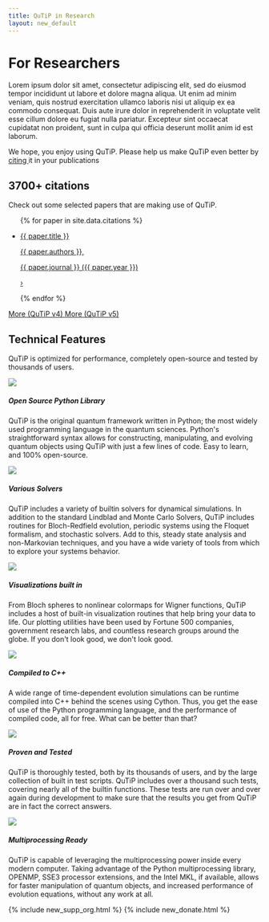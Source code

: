 ```yaml
---
title: QuTiP in Research
layout: new_default
---
```


# For Researchers

Lorem ipsum dolor sit amet, consectetur adipiscing elit, sed do eiusmod tempor incididunt ut labore et dolore magna aliqua. Ut enim ad minim veniam, quis nostrud exercitation ullamco laboris nisi ut aliquip ex ea commodo consequat. Duis aute irure dolor in reprehenderit in voluptate velit esse cillum dolore eu fugiat nulla pariatur. Excepteur sint occaecat cupidatat non proident, sunt in culpa qui officia deserunt mollit anim id est laborum.

<div class="container-xxl px-3">
    <div class="banner">
        <p>
            We hope, you enjoy using QuTiP. Please help us make QuTiP even better by
            <a href="/citing">
                citing
            </a>
            it in your publications
        </p>
    </div>
</div>

<div class="container-fluid mb-3 px-0 my-center-section">
    <div class="container-xxl pb-3">
        <h2>
            3700+ citations
        </h2>
        <p>
            Check out some selected papers that are making use of QuTiP.
        </p>
        <ul class="list-group list-group-flush lecture-list">
            {% for paper in site.data.citations %}
                <li class="list-group-item notebook-list-item">
                    <a href="{{ paper.url }}" class="lecture-link">
                        <div>
                            <p class="fw-bold">
                                {{ paper.title }}
                            </p>
                            <p class="d-inline my-color-secondary">
                                {{ paper.authors }},
                            </p>
                            <p class="fst-italic d-inline my-color-secondary">
                                {{ paper.journal }} ({{ paper.year }})
                            </p>
                        </div>
                        <p class="angle">&#8250;</p>
                    </a>
                </li>
            {% endfor %}
        </ul>
        <a href="https://scholar.google.com/scholar?cites=6461191495870975489" target="about:blank" class="m-3 d-inline-block">
            <span class="badge secondary">
                More (QuTiP v4)
            </span>
        </a>
        <a href="https://scholar.google.com/scholar?cites=11575350638666079574" target="about:blank" class="m-3 d-inline-block">
            <span class="badge primary">
                More (QuTiP v5)
            </span>
        </a>
    </div>
</div>

<div class="container-fluid px-0 my-center-section my-bg-secondary">
    <div class="container-xl px-0 pb-3">
        <h2>
            Technical Features
        </h2>
        <p class="px-3">
            QuTiP is optimized for performance, completely open-source and tested by thousands of users.
        </p>
        <div class="features row mx-0 row-cols-md-3 row-cols-sm-2 row-cols-1">
            <div class="card col">
                <img class="card-img-top" src="images/py_logo.png">
                <div class="card-body">
                    <h5 class="card-title">Open Source Python Library</h5>
                    <p class="card-text">
                        QuTiP is the original quantum framework written in Python; the most widely used programming language in the quantum sciences.
                        Python's straightforward syntax allows for constructing, manipulating, and evolving quantum objects using QuTiP with just a few lines of code.
                        Easy to learn, and 100% open-source.
                    </p>
                </div>
            </div>
            <div class="card col">
                <img class="card-img-top" src="images/choices.png">
                <div class="card-body">
                    <h5 class="card-title">Various Solvers</h5>
                    <p class="card-text">
                        QuTiP includes a variety of builtin solvers for dynamical simulations.
                        In addition to the standard Lindblad and Monte Carlo Solvers, QuTiP includes routines for Bloch-Redfield evolution, periodic systems using the Floquet formalism, and stochastic solvers.
                        Add to this, steady state analysis and non-Markovian techniques, and you have a wide variety of tools from which to explore your systems behavior.
                    </p>
                </div>
            </div>
            <div class="card col">
                <img class="card-img-top" src="images/visual.png">
                <div class="card-body">
                    <h5 class="card-title">Visualizations built in</h5>
                    <p class="card-text">
                        From Bloch spheres to nonlinear colormaps for Wigner functions, QuTiP includes a host of built-in visualization routines that help bring your data to life.
                        Our plotting utilities have been used by Fortune 500 companies, government research labs, and countless research groups around the globe.
                        If you don't look good, we don't look good.
                    </p>
                </div>
            </div>
            <div class="card col">
                <img class="card-img-top" src="images/runtime.png">
                <div class="card-body">
                    <h5 class="card-title">Compiled to C++</h5>
                    <p class="card-text">
                        A wide range of time-dependent evolution simulations can be runtime compiled into C++ behind the scenes using Cython.
                        Thus, you get the ease of use of the Python programming language, and the performance of compiled code, all for free.
                        What can be better than that?
                    </p>
                </div>
            </div>
            <div class="card col">
                <img class="card-img-top" src="images/tests.png">
                <div class="card-body">
                    <h5 class="card-title">Proven and Tested</h5>
                    <p class="card-text">
                        QuTiP is thoroughly tested, both by its thousands of users, and by the large collection of built in test scripts.
                        QuTiP includes over a thousand such tests, covering nearly all of the builtin functions.
                        These tests are run over and over again during development to make sure that the results you get from QuTiP are in fact the correct answers.
                    </p>
                </div>
            </div>
            <div class="card col">
                <img class="card-img-top" src="images/fast.png">
                <div class="card-body">
                    <h5 class="card-title">Multiprocessing Ready</h5>
                    <p class="card-text">
                        QuTiP is capable of leveraging the multiprocessing power inside every modern computer.
                        Taking advantage of the Python multiprocessing library, OPENMP, SSE3 processor extensions, and the Intel MKL, if available, allows for faster manipulation of quantum objects, and increased performance of evolution equations, without any work at all.
                    </p>
                </div>
            </div>
        </div>
    </div>
</div>

{% include new_supp_org.html %}
{% include new_donate.html %}